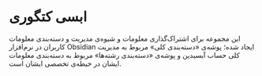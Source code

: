 # ابسی کتگوری

این مجموعه برای اشتراک‌گذاری معلومات و شیوه‌ی مدیریت و دسته‌بندی معلومات کاربران در نرم‌افزار Obsidian ایجاد شده؛ پوشه‌ی «دسته‌بندی کلی» مربوط به مدیریت کلی حساب آبسیدین و پوشه‌ی «دسته‌بندی رشته‌ها» مربوط به دسته‌بندی معلومات ایشان در حیطه‌ی تخصصی ایشان است.

